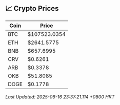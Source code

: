 ## 📈 Crypto Prices

| Coin | Price |
| ---- | ----- |
| BTC | $107523.0354 |
| ETH | $2641.5775 |
| BNB | $657.6995 |
| CRV | $0.6261 |
| ARB | $0.3378 |
| OKB | $51.8085 |
| DOGE | $0.1778 |

_Last Updated: 2025-06-16 23:37:21.114 +0800 HKT_